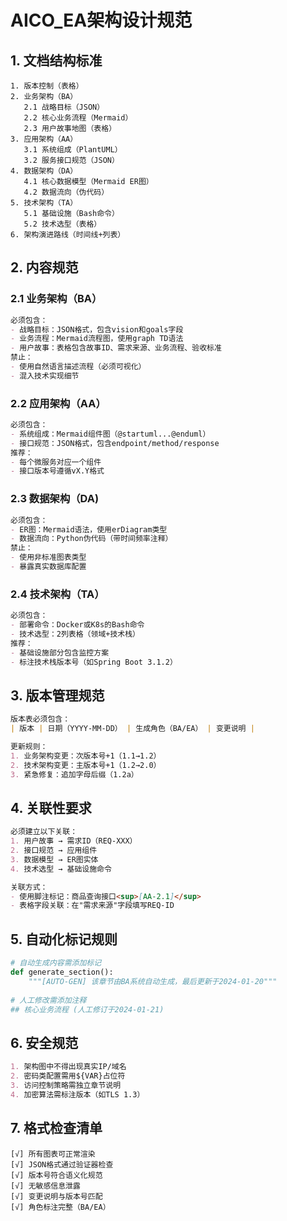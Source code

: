 # AICO_EA架构设计规范

## 1. 文档结构标准
```text
1. 版本控制（表格）
2. 业务架构（BA）
   2.1 战略目标（JSON）
   2.2 核心业务流程（Mermaid）
   2.3 用户故事地图（表格）
3. 应用架构（AA）
   3.1 系统组成（PlantUML）
   3.2 服务接口规范（JSON）
4. 数据架构（DA） 
   4.1 核心数据模型（Mermaid ER图）
   4.2 数据流向（伪代码）
5. 技术架构（TA）
   5.1 基础设施（Bash命令）
   5.2 技术选型（表格）
6. 架构演进路线（时间线+列表）
```

## 2. 内容规范

### 2.1 业务架构（BA）
```markdown
必须包含：
- 战略目标：JSON格式，包含vision和goals字段
- 业务流程：Mermaid流程图，使用graph TD语法
- 用户故事：表格包含故事ID、需求来源、业务流程、验收标准
禁止：
- 使用自然语言描述流程（必须可视化）
- 混入技术实现细节
```

### 2.2 应用架构（AA）
```markdown
必须包含：
- 系统组成：Mermaid组件图（@startuml...@enduml）
- 接口规范：JSON格式，包含endpoint/method/response
推荐：
- 每个微服务对应一个组件
- 接口版本号遵循vX.Y格式
```

### 2.3 数据架构（DA)
```markdown
必须包含：
- ER图：Mermaid语法，使用erDiagram类型
- 数据流向：Python伪代码（带时间频率注释）
禁止：
- 使用非标准图表类型
- 暴露真实数据库配置
```

### 2.4 技术架构（TA）
```markdown
必须包含：
- 部署命令：Docker或K8s的Bash命令
- 技术选型：2列表格（领域+技术栈）
推荐：
- 基础设施部分包含监控方案
- 标注技术栈版本号（如Spring Boot 3.1.2）
```

## 3. 版本管理规范
```markdown
版本表必须包含：
| 版本 | 日期（YYYY-MM-DD） | 生成角色（BA/EA） | 变更说明 |

更新规则：
1. 业务架构变更：次版本号+1（1.1→1.2）
2. 技术架构变更：主版本号+1（1.2→2.0）
3. 紧急修复：追加字母后缀（1.2a）
```

## 4. 关联性要求
```markdown
必须建立以下关联：
1. 用户故事 → 需求ID（REQ-XXX）
2. 接口规范 → 应用组件 
3. 数据模型 → ER图实体
4. 技术选型 → 基础设施命令

关联方式：
- 使用脚注标记：商品查询接口<sup>[AA-2.1]</sup>
- 表格字段关联：在"需求来源"字段填写REQ-ID
```

## 5. 自动化标记规则
```python
# 自动生成内容需添加标记
def generate_section():
    """[AUTO-GEN] 该章节由BA系统自动生成，最后更新于2024-01-20"""
    
# 人工修改需添加注释
## 核心业务流程 (人工修订于2024-01-21)
```

## 6. 安全规范
```markdown
1. 架构图中不得出现真实IP/域名
2. 密码类配置需用${VAR}占位符
3. 访问控制策略需独立章节说明
4. 加密算法需标注版本（如TLS 1.3）
```

## 7. 格式检查清单
```text
[√] 所有图表可正常渲染
[√] JSON格式通过验证器检查  
[√] 版本号符合语义化规范
[√] 无敏感信息泄露
[√] 变更说明与版本号匹配
[√] 角色标注完整（BA/EA）
```

